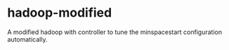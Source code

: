 # hadoop-modified
A modified hadoop with controller to tune the minspacestart configuration automatically.
